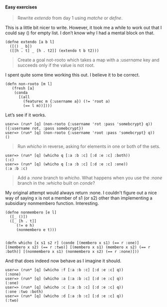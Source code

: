 #### Easy exercises

> Rewrite *extendo* from day 1 using *matche* or *defne*.

This is a little bit nicer to write. However, it took me a while to work out that I could say () for empty list. I don&#8217;t know why I had a mental block on that.

<p><code class="clojure">(defne extendo [a b l]
  ([() _ b])
  ([[h . t] _ [h . t2]] (extendo t b t2)))</code></p>

> Create a goal not-rooto which takes a map with a *:username* key and succeeds only if the value is not root.

I spent quite some time working this out. I believe it to be correct.

<p><code class="clojure">(defn non-rooto [m l]
   (fresh [a]
    (conda
      [(all
        (featurec m {:username a}) (!= 'root a)
        (== l m))])))</code></p>

Let&#8217;s see if it works.

<p><code class="clojure">user=&gt; (run&#42; [q] (non-rooto {:username 'rot :pass 'somebcrypt} q))
({:username rot, :pass somebcrypt})
user=&gt; (run&#42; [q] (non-rooto {:username 'root :pass 'somebcrypt} q))
() </code></p>


> Run *whicho* in reverse, asking for elements in one or both of the sets.

<p><code class="clojure">user=&gt; (run&#42; [q] (whicho q [:a :b :c] [:d :e :c] :both))
(:c)
user=&gt; (run&#42; [q] (whicho q [:a :b :c] [:d :e :c] :one))
(:a :b :c) </code></p>

> Add a *:none* branch to *whicho*. What happens when you use the *:none* branch in the *:whicho* built on *conde*?

My original attempt would always return :none. I couldn't figure out a nice way of saying x is not a member of s1 (or s2) other than implementing a subsidiary nonmembero function. Interesting.

<p><code class="clojure">(defne nonmembero [e l]
  ([_ ()])
  ([_ [h . t]]
     (!= e h)
     (nonmembero e t)))

(defn whicho [x s1 s2 r]
  (conde
    [(membero x s1)
     (== r :one)]
    [(membero x s2) 
     (== r :two)]
    [(membero x s1)
     (membero x s2)
     (== r :both)]
    [(nonmembero x s1)
     (nonmembero x s2)
     (== r :none)])) </code></p>

And that does indeed now behave as I imagine it should.

<p><code class="clojure">user=&gt; (run&#42; [q] (whicho :f [:a :b :c] [:d :e :c] q))
(:none)
user=&gt; (run&#42; [q] (whicho :a [:a :b :c] [:d :e :c] q))
(:one)
user=&gt; (run&#42; [q] (whicho :c [:a :b :c] [:d :e :c] q))
(:one :two :both)
user=&gt; (run&#42; [q] (whicho :d [:a :b :c] [:d :e :c] q))
(:two)</code></p>

